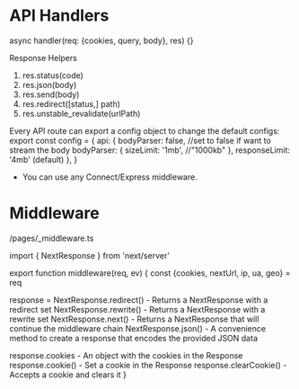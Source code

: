 # API Handlers
async handler(req: {cookies, query, body}, res) {}

Response Helpers
1. res.status(code)
2. res.json(body)
3. res.send(body)
4. res.redirect([status,] path)
4. res.unstable_revalidate(urlPath)

Every API route can export a config object to change the default configs: 
export const config = {
  api: {
    bodyParser: false, //set to false if want to stream the body
    bodyParser: {
      sizeLimit: '1mb', //"1000kb"
    },
    responseLimit: '4mb' (default)
  },
}

* You can use any Connect/Express middleware.

# Middleware
/pages/_middleware.ts

import { NextResponse } from 'next/server'

export function middleware(req, ev) {
  const {cookies, nextUrl, ip, ua, geo} = req

  response =  NextResponse.redirect() - Returns a NextResponse with a redirect set
              NextResponse.rewrite() - Returns a NextResponse with a rewrite set
              NextResponse.next() - Returns a NextResponse that will continue the middleware chain
              NextResponse.json() - A convenience method to create a response that encodes the provided JSON data

  response.cookies -  An object with the cookies in the Response
  response.cookie() - Set a cookie in the Response
  response.clearCookie() - Accepts a cookie and clears it
}
